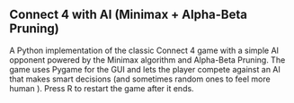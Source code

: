 ## Connect 4 with AI (Minimax + Alpha-Beta Pruning)
A Python implementation of the classic Connect 4 game with a simple AI opponent powered by the Minimax algorithm and Alpha-Beta Pruning.
The game uses Pygame for the GUI and lets the player compete against an AI that makes smart decisions (and sometimes random ones to feel more human ).
Press R to restart the game after it ends.

